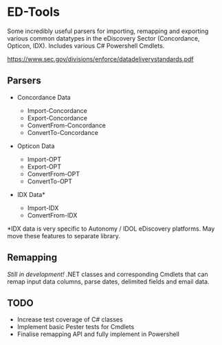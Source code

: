 # ED-Tools
Some incredibly useful parsers for importing, remapping and exporting various common datatypes in the eDiscovery Sector (Concordance, Opticon, IDX). Includes various C# Powershell Cmdlets. 

https://www.sec.gov/divisions/enforce/datadeliverystandards.pdf


## Parsers
* Concordance Data
  * Import-Concordance 
  * Export-Concordance 
  * ConvertFrom-Concordance
  * ConvertTo-Concordance

* Opticon Data
  * Import-OPT 
  * Export-OPT 
  * ConvertFrom-OPT
  * ConvertTo-OPT

* IDX Data*
  * Import-IDX 
  * ConvertFrom-IDX 

*IDX data is very specific to Autonomy / IDOL eDiscovery platforms. May move these features to separate library.


## Remapping
*Still in development!*
.NET classes and corresponding Cmdlets that can remap input data columns, parse dates, delimited fields and email data. 

## TODO
- Increase test coverage of C# classes
- Implement basic Pester tests for Cmdlets
- Finalise remapping API and fully implement in Powershell


